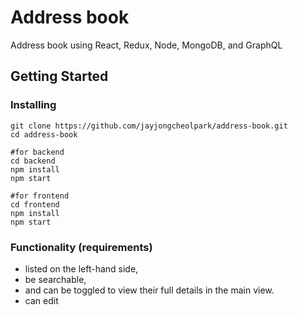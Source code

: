 # Address book

Address book using React, Redux, Node, MongoDB, and GraphQL

## Getting Started

### Installing

```
git clone https://github.com/jayjongcheolpark/address-book.git
cd address-book

#for backend
cd backend
npm install
npm start

#for frontend
cd frontend
npm install
npm start

```


### Functionality (requirements)

- listed on the left-hand side,
- be searchable,
- and can be toggled to view their full details in the main view.
- can edit
